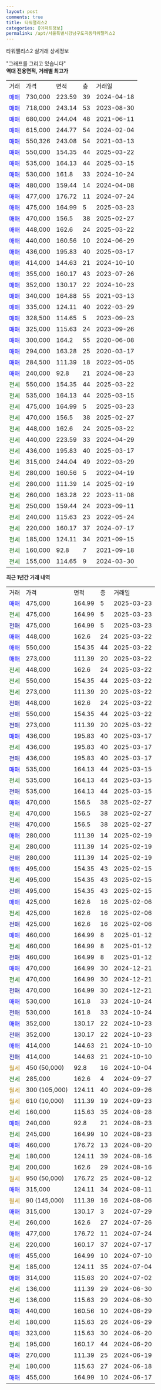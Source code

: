 ```yaml
---
layout: post
comments: true
title: 타워팰리스2
categories: [아파트정보]
permalink: /apt/서울특별시강남구도곡동타워팰리스2
---
```


타워팰리스2 실거래 상세정보

<script type="text/javascript">
  google.charts.load('current', {'packages':['line', 'corechart']});
  google.charts.setOnLoadCallback(drawChart);

  function drawChart() {
    var data = new google.visualization.DataTable();
    data.addColumn('date', '거래일');
    data.addColumn('number', "매매");
    data.addColumn('number', "전세");
    data.addColumn('number', "전매");

    data.addRows([[new Date(Date.parse("2025-03-23")), 475000, null, null], [new Date(Date.parse("2025-03-23")), null, 475000, null], [new Date(Date.parse("2025-03-23")), null, null, 475000], [new Date(Date.parse("2025-03-22")), 448000, null, null], [new Date(Date.parse("2025-03-22")), 550000, null, null], [new Date(Date.parse("2025-03-22")), 273000, null, null], [new Date(Date.parse("2025-03-22")), null, 448000, null], [new Date(Date.parse("2025-03-22")), null, 550000, null], [new Date(Date.parse("2025-03-22")), null, 273000, null], [new Date(Date.parse("2025-03-22")), null, null, 448000], [new Date(Date.parse("2025-03-22")), null, null, 550000], [new Date(Date.parse("2025-03-22")), null, null, 273000], [new Date(Date.parse("2025-03-17")), 436000, null, null], [new Date(Date.parse("2025-03-17")), null, 436000, null], [new Date(Date.parse("2025-03-17")), null, null, 436000], [new Date(Date.parse("2025-03-15")), 535000, null, null], [new Date(Date.parse("2025-03-15")), null, 535000, null], [new Date(Date.parse("2025-03-15")), null, null, 535000], [new Date(Date.parse("2025-02-27")), 470000, null, null], [new Date(Date.parse("2025-02-27")), null, 470000, null], [new Date(Date.parse("2025-02-27")), null, null, 470000], [new Date(Date.parse("2025-02-19")), 280000, null, null], [new Date(Date.parse("2025-02-19")), null, 280000, null], [new Date(Date.parse("2025-02-19")), null, null, 280000], [new Date(Date.parse("2025-02-15")), 495000, null, null], [new Date(Date.parse("2025-02-15")), null, 495000, null], [new Date(Date.parse("2025-02-15")), null, null, 495000], [new Date(Date.parse("2025-02-06")), 425000, null, null], [new Date(Date.parse("2025-02-06")), null, 425000, null], [new Date(Date.parse("2025-02-06")), null, null, 425000], [new Date(Date.parse("2025-01-12")), 460000, null, null], [new Date(Date.parse("2025-01-12")), null, 460000, null], [new Date(Date.parse("2025-01-12")), null, null, 460000], [new Date(Date.parse("2024-12-21")), 470000, null, null], [new Date(Date.parse("2024-12-21")), null, 470000, null], [new Date(Date.parse("2024-12-21")), null, null, 470000], [new Date(Date.parse("2024-10-24")), 530000, null, null], [new Date(Date.parse("2024-10-24")), null, null, 530000], [new Date(Date.parse("2024-10-23")), 352000, null, null], [new Date(Date.parse("2024-10-23")), null, null, 352000], [new Date(Date.parse("2024-10-10")), 414000, null, null], [new Date(Date.parse("2024-10-10")), null, null, 414000], [new Date(Date.parse("2024-10-04")), null, null, null], [new Date(Date.parse("2024-09-27")), null, 285000, null], [new Date(Date.parse("2024-09-26")), null, null, null], [new Date(Date.parse("2024-09-23")), null, null, null], [new Date(Date.parse("2024-08-28")), null, 160000, null], [new Date(Date.parse("2024-08-23")), 240000, null, null], [new Date(Date.parse("2024-08-23")), null, 245000, null], [new Date(Date.parse("2024-08-20")), 460000, null, null], [new Date(Date.parse("2024-08-16")), null, 180000, null], [new Date(Date.parse("2024-08-16")), null, 200000, null], [new Date(Date.parse("2024-08-12")), null, null, null], [new Date(Date.parse("2024-08-11")), 315000, null, null], [new Date(Date.parse("2024-08-06")), null, null, null], [new Date(Date.parse("2024-07-29")), 315000, null, null], [new Date(Date.parse("2024-07-26")), null, 260000, null], [new Date(Date.parse("2024-07-24")), 477000, null, null], [new Date(Date.parse("2024-07-17")), null, 220000, null], [new Date(Date.parse("2024-07-10")), 455000, null, null], [new Date(Date.parse("2024-07-04")), null, 185000, null], [new Date(Date.parse("2024-07-02")), 314000, null, null], [new Date(Date.parse("2024-06-30")), null, 136000, null], [new Date(Date.parse("2024-06-30")), null, 136000, null], [new Date(Date.parse("2024-06-29")), 440000, null, null], [new Date(Date.parse("2024-06-29")), null, 180000, null], [new Date(Date.parse("2024-06-20")), 323000, null, null], [new Date(Date.parse("2024-06-20")), null, 195000, null], [new Date(Date.parse("2024-06-19")), 270000, null, null], [new Date(Date.parse("2024-06-18")), null, 180000, null], [new Date(Date.parse("2024-06-17")), 455000, null, null]]);

    var options = {
      hAxis: {
        format: 'yyyy/MM/dd'
      },    
      lineWidth: 0,
      pointsVisible: true,    
      title: '최근 1년간 유형별 실거래가 분포',
      legend: { position: 'bottom' }
    };

    var formatter = new google.visualization.NumberFormat({pattern:'###,###'} );
    formatter.format(data, 1);
    formatter.format(data, 2);
    
    setTimeout(function() {
        var chart = new google.visualization.LineChart(document.getElementById('columnchart_material'));
        chart.draw(data, (options));
        document.getElementById('loading').style.display = 'none';
    }, 200);
  }
</script>


<div id="loading" style="z-index:20; display: block; margin-left: 0px">"그래프를 그리고 있습니다"</div>
<div id="columnchart_material" style="width: 95%; margin-left: 0px; display: block"></div>
<!-- contents start -->
<b>역대 전용면적, 거래별 최고가</b>
<table class="sortable">
    <tr>
      <td>거래</td>
      <td>가격</td>
      <td>면적</td>
      <td>층</td>
      <td>거래일</td>
    </tr>
        <tr>
          <td><a style="color: blue">매매</a></td>
          <td>730,000</td>
          <td>223.59</td>
          <td>39</td>
          <td>2024-04-18</td>
        </tr>            <tr>
          <td><a style="color: blue">매매</a></td>
          <td>718,000</td>
          <td>243.14</td>
          <td>53</td>
          <td>2023-08-30</td>
        </tr>            <tr>
          <td><a style="color: blue">매매</a></td>
          <td>680,000</td>
          <td>244.04</td>
          <td>48</td>
          <td>2021-06-11</td>
        </tr>            <tr>
          <td><a style="color: blue">매매</a></td>
          <td>615,000</td>
          <td>244.77</td>
          <td>54</td>
          <td>2024-02-04</td>
        </tr>            <tr>
          <td><a style="color: blue">매매</a></td>
          <td>550,326</td>
          <td>243.08</td>
          <td>54</td>
          <td>2021-03-13</td>
        </tr>            <tr>
          <td><a style="color: blue">매매</a></td>
          <td>550,000</td>
          <td>154.35</td>
          <td>44</td>
          <td>2025-03-22</td>
        </tr>            <tr>
          <td><a style="color: blue">매매</a></td>
          <td>535,000</td>
          <td>164.13</td>
          <td>44</td>
          <td>2025-03-15</td>
        </tr>            <tr>
          <td><a style="color: blue">매매</a></td>
          <td>530,000</td>
          <td>161.8</td>
          <td>33</td>
          <td>2024-10-24</td>
        </tr>            <tr>
          <td><a style="color: blue">매매</a></td>
          <td>480,000</td>
          <td>159.44</td>
          <td>14</td>
          <td>2024-04-08</td>
        </tr>            <tr>
          <td><a style="color: blue">매매</a></td>
          <td>477,000</td>
          <td>176.72</td>
          <td>11</td>
          <td>2024-07-24</td>
        </tr>            <tr>
          <td><a style="color: blue">매매</a></td>
          <td>475,000</td>
          <td>164.99</td>
          <td>5</td>
          <td>2025-03-23</td>
        </tr>            <tr>
          <td><a style="color: blue">매매</a></td>
          <td>470,000</td>
          <td>156.5</td>
          <td>38</td>
          <td>2025-02-27</td>
        </tr>            <tr>
          <td><a style="color: blue">매매</a></td>
          <td>448,000</td>
          <td>162.6</td>
          <td>24</td>
          <td>2025-03-22</td>
        </tr>            <tr>
          <td><a style="color: blue">매매</a></td>
          <td>440,000</td>
          <td>160.56</td>
          <td>10</td>
          <td>2024-06-29</td>
        </tr>            <tr>
          <td><a style="color: blue">매매</a></td>
          <td>436,000</td>
          <td>195.83</td>
          <td>40</td>
          <td>2025-03-17</td>
        </tr>            <tr>
          <td><a style="color: blue">매매</a></td>
          <td>414,000</td>
          <td>144.63</td>
          <td>21</td>
          <td>2024-10-10</td>
        </tr>            <tr>
          <td><a style="color: blue">매매</a></td>
          <td>355,000</td>
          <td>160.17</td>
          <td>43</td>
          <td>2023-07-26</td>
        </tr>            <tr>
          <td><a style="color: blue">매매</a></td>
          <td>352,000</td>
          <td>130.17</td>
          <td>22</td>
          <td>2024-10-23</td>
        </tr>            <tr>
          <td><a style="color: blue">매매</a></td>
          <td>340,000</td>
          <td>164.88</td>
          <td>55</td>
          <td>2021-03-13</td>
        </tr>            <tr>
          <td><a style="color: blue">매매</a></td>
          <td>335,000</td>
          <td>124.11</td>
          <td>40</td>
          <td>2022-03-29</td>
        </tr>            <tr>
          <td><a style="color: blue">매매</a></td>
          <td>328,500</td>
          <td>114.65</td>
          <td>5</td>
          <td>2023-09-23</td>
        </tr>            <tr>
          <td><a style="color: blue">매매</a></td>
          <td>325,000</td>
          <td>115.63</td>
          <td>24</td>
          <td>2023-09-26</td>
        </tr>            <tr>
          <td><a style="color: blue">매매</a></td>
          <td>300,000</td>
          <td>164.2</td>
          <td>55</td>
          <td>2020-06-08</td>
        </tr>            <tr>
          <td><a style="color: blue">매매</a></td>
          <td>294,000</td>
          <td>163.28</td>
          <td>25</td>
          <td>2020-03-17</td>
        </tr>            <tr>
          <td><a style="color: blue">매매</a></td>
          <td>284,500</td>
          <td>111.39</td>
          <td>18</td>
          <td>2022-05-05</td>
        </tr>            <tr>
          <td><a style="color: blue">매매</a></td>
          <td>240,000</td>
          <td>92.8</td>
          <td>21</td>
          <td>2024-08-23</td>
        </tr>        
        <tr>
              <td><a style="color: darkgreen">전세</a></td>
              <td>550,000</td>
              <td>154.35</td>
              <td>44</td>
              <td>2025-03-22</td>
            </tr>            <tr>
              <td><a style="color: darkgreen">전세</a></td>
              <td>535,000</td>
              <td>164.13</td>
              <td>44</td>
              <td>2025-03-15</td>
            </tr>            <tr>
              <td><a style="color: darkgreen">전세</a></td>
              <td>475,000</td>
              <td>164.99</td>
              <td>5</td>
              <td>2025-03-23</td>
            </tr>            <tr>
              <td><a style="color: darkgreen">전세</a></td>
              <td>470,000</td>
              <td>156.5</td>
              <td>38</td>
              <td>2025-02-27</td>
            </tr>            <tr>
              <td><a style="color: darkgreen">전세</a></td>
              <td>448,000</td>
              <td>162.6</td>
              <td>24</td>
              <td>2025-03-22</td>
            </tr>            <tr>
              <td><a style="color: darkgreen">전세</a></td>
              <td>440,000</td>
              <td>223.59</td>
              <td>33</td>
              <td>2024-04-29</td>
            </tr>            <tr>
              <td><a style="color: darkgreen">전세</a></td>
              <td>436,000</td>
              <td>195.83</td>
              <td>40</td>
              <td>2025-03-17</td>
            </tr>            <tr>
              <td><a style="color: darkgreen">전세</a></td>
              <td>315,000</td>
              <td>244.04</td>
              <td>49</td>
              <td>2022-03-29</td>
            </tr>            <tr>
              <td><a style="color: darkgreen">전세</a></td>
              <td>280,000</td>
              <td>160.56</td>
              <td>5</td>
              <td>2022-04-19</td>
            </tr>            <tr>
              <td><a style="color: darkgreen">전세</a></td>
              <td>280,000</td>
              <td>111.39</td>
              <td>14</td>
              <td>2025-02-19</td>
            </tr>            <tr>
              <td><a style="color: darkgreen">전세</a></td>
              <td>260,000</td>
              <td>163.28</td>
              <td>22</td>
              <td>2023-11-08</td>
            </tr>            <tr>
              <td><a style="color: darkgreen">전세</a></td>
              <td>250,000</td>
              <td>159.44</td>
              <td>24</td>
              <td>2023-09-11</td>
            </tr>            <tr>
              <td><a style="color: darkgreen">전세</a></td>
              <td>240,000</td>
              <td>115.63</td>
              <td>23</td>
              <td>2022-05-24</td>
            </tr>            <tr>
              <td><a style="color: darkgreen">전세</a></td>
              <td>220,000</td>
              <td>160.17</td>
              <td>37</td>
              <td>2024-07-17</td>
            </tr>            <tr>
              <td><a style="color: darkgreen">전세</a></td>
              <td>185,000</td>
              <td>124.11</td>
              <td>34</td>
              <td>2021-09-15</td>
            </tr>            <tr>
              <td><a style="color: darkgreen">전세</a></td>
              <td>160,000</td>
              <td>92.8</td>
              <td>7</td>
              <td>2021-09-18</td>
            </tr>            <tr>
              <td><a style="color: darkgreen">전세</a></td>
              <td>155,000</td>
              <td>114.65</td>
              <td>9</td>
              <td>2024-03-30</td>
            </tr>        
    
</table>

<b>최근 1년간 거래 내역</b>

<table class="sortable">
    <tr>
      <td>거래</td>
      <td>가격</td>
      <td>면적</td>
      <td>층</td>
      <td>거래일</td>
    </tr>
    <tr>
      <td><a style="color: blue">매매</a></td>
      <td>475,000</td>
      <td>164.99</td>
      <td>5</td>
      <td>2025-03-23</td>
    </tr>          <tr>
      <td><a style="color: darkgreen">전세</a></td>
      <td>475,000</td>
      <td>164.99</td>
      <td>5</td>
      <td>2025-03-23</td>
    </tr>          <tr>
      <td><a style="color: darkblue">전매</a></td>
      <td>475,000</td>
      <td>164.99</td>
      <td>5</td>
      <td>2025-03-23</td>
    </tr>          <tr>
      <td><a style="color: blue">매매</a></td>
      <td>448,000</td>
      <td>162.6</td>
      <td>24</td>
      <td>2025-03-22</td>
    </tr>          <tr>
      <td><a style="color: blue">매매</a></td>
      <td>550,000</td>
      <td>154.35</td>
      <td>44</td>
      <td>2025-03-22</td>
    </tr>          <tr>
      <td><a style="color: blue">매매</a></td>
      <td>273,000</td>
      <td>111.39</td>
      <td>20</td>
      <td>2025-03-22</td>
    </tr>          <tr>
      <td><a style="color: darkgreen">전세</a></td>
      <td>448,000</td>
      <td>162.6</td>
      <td>24</td>
      <td>2025-03-22</td>
    </tr>          <tr>
      <td><a style="color: darkgreen">전세</a></td>
      <td>550,000</td>
      <td>154.35</td>
      <td>44</td>
      <td>2025-03-22</td>
    </tr>          <tr>
      <td><a style="color: darkgreen">전세</a></td>
      <td>273,000</td>
      <td>111.39</td>
      <td>20</td>
      <td>2025-03-22</td>
    </tr>          <tr>
      <td><a style="color: darkblue">전매</a></td>
      <td>448,000</td>
      <td>162.6</td>
      <td>24</td>
      <td>2025-03-22</td>
    </tr>          <tr>
      <td><a style="color: darkblue">전매</a></td>
      <td>550,000</td>
      <td>154.35</td>
      <td>44</td>
      <td>2025-03-22</td>
    </tr>          <tr>
      <td><a style="color: darkblue">전매</a></td>
      <td>273,000</td>
      <td>111.39</td>
      <td>20</td>
      <td>2025-03-22</td>
    </tr>          <tr>
      <td><a style="color: blue">매매</a></td>
      <td>436,000</td>
      <td>195.83</td>
      <td>40</td>
      <td>2025-03-17</td>
    </tr>          <tr>
      <td><a style="color: darkgreen">전세</a></td>
      <td>436,000</td>
      <td>195.83</td>
      <td>40</td>
      <td>2025-03-17</td>
    </tr>          <tr>
      <td><a style="color: darkblue">전매</a></td>
      <td>436,000</td>
      <td>195.83</td>
      <td>40</td>
      <td>2025-03-17</td>
    </tr>          <tr>
      <td><a style="color: blue">매매</a></td>
      <td>535,000</td>
      <td>164.13</td>
      <td>44</td>
      <td>2025-03-15</td>
    </tr>          <tr>
      <td><a style="color: darkgreen">전세</a></td>
      <td>535,000</td>
      <td>164.13</td>
      <td>44</td>
      <td>2025-03-15</td>
    </tr>          <tr>
      <td><a style="color: darkblue">전매</a></td>
      <td>535,000</td>
      <td>164.13</td>
      <td>44</td>
      <td>2025-03-15</td>
    </tr>          <tr>
      <td><a style="color: blue">매매</a></td>
      <td>470,000</td>
      <td>156.5</td>
      <td>38</td>
      <td>2025-02-27</td>
    </tr>          <tr>
      <td><a style="color: darkgreen">전세</a></td>
      <td>470,000</td>
      <td>156.5</td>
      <td>38</td>
      <td>2025-02-27</td>
    </tr>          <tr>
      <td><a style="color: darkblue">전매</a></td>
      <td>470,000</td>
      <td>156.5</td>
      <td>38</td>
      <td>2025-02-27</td>
    </tr>          <tr>
      <td><a style="color: blue">매매</a></td>
      <td>280,000</td>
      <td>111.39</td>
      <td>14</td>
      <td>2025-02-19</td>
    </tr>          <tr>
      <td><a style="color: darkgreen">전세</a></td>
      <td>280,000</td>
      <td>111.39</td>
      <td>14</td>
      <td>2025-02-19</td>
    </tr>          <tr>
      <td><a style="color: darkblue">전매</a></td>
      <td>280,000</td>
      <td>111.39</td>
      <td>14</td>
      <td>2025-02-19</td>
    </tr>          <tr>
      <td><a style="color: blue">매매</a></td>
      <td>495,000</td>
      <td>154.35</td>
      <td>43</td>
      <td>2025-02-15</td>
    </tr>          <tr>
      <td><a style="color: darkgreen">전세</a></td>
      <td>495,000</td>
      <td>154.35</td>
      <td>43</td>
      <td>2025-02-15</td>
    </tr>          <tr>
      <td><a style="color: darkblue">전매</a></td>
      <td>495,000</td>
      <td>154.35</td>
      <td>43</td>
      <td>2025-02-15</td>
    </tr>          <tr>
      <td><a style="color: blue">매매</a></td>
      <td>425,000</td>
      <td>162.6</td>
      <td>16</td>
      <td>2025-02-06</td>
    </tr>          <tr>
      <td><a style="color: darkgreen">전세</a></td>
      <td>425,000</td>
      <td>162.6</td>
      <td>16</td>
      <td>2025-02-06</td>
    </tr>          <tr>
      <td><a style="color: darkblue">전매</a></td>
      <td>425,000</td>
      <td>162.6</td>
      <td>16</td>
      <td>2025-02-06</td>
    </tr>          <tr>
      <td><a style="color: blue">매매</a></td>
      <td>460,000</td>
      <td>164.99</td>
      <td>8</td>
      <td>2025-01-12</td>
    </tr>          <tr>
      <td><a style="color: darkgreen">전세</a></td>
      <td>460,000</td>
      <td>164.99</td>
      <td>8</td>
      <td>2025-01-12</td>
    </tr>          <tr>
      <td><a style="color: darkblue">전매</a></td>
      <td>460,000</td>
      <td>164.99</td>
      <td>8</td>
      <td>2025-01-12</td>
    </tr>          <tr>
      <td><a style="color: blue">매매</a></td>
      <td>470,000</td>
      <td>164.99</td>
      <td>30</td>
      <td>2024-12-21</td>
    </tr>          <tr>
      <td><a style="color: darkgreen">전세</a></td>
      <td>470,000</td>
      <td>164.99</td>
      <td>30</td>
      <td>2024-12-21</td>
    </tr>          <tr>
      <td><a style="color: darkblue">전매</a></td>
      <td>470,000</td>
      <td>164.99</td>
      <td>30</td>
      <td>2024-12-21</td>
    </tr>          <tr>
      <td><a style="color: blue">매매</a></td>
      <td>530,000</td>
      <td>161.8</td>
      <td>33</td>
      <td>2024-10-24</td>
    </tr>          <tr>
      <td><a style="color: darkblue">전매</a></td>
      <td>530,000</td>
      <td>161.8</td>
      <td>33</td>
      <td>2024-10-24</td>
    </tr>          <tr>
      <td><a style="color: blue">매매</a></td>
      <td>352,000</td>
      <td>130.17</td>
      <td>22</td>
      <td>2024-10-23</td>
    </tr>          <tr>
      <td><a style="color: darkblue">전매</a></td>
      <td>352,000</td>
      <td>130.17</td>
      <td>22</td>
      <td>2024-10-23</td>
    </tr>          <tr>
      <td><a style="color: blue">매매</a></td>
      <td>414,000</td>
      <td>144.63</td>
      <td>21</td>
      <td>2024-10-10</td>
    </tr>          <tr>
      <td><a style="color: darkblue">전매</a></td>
      <td>414,000</td>
      <td>144.63</td>
      <td>21</td>
      <td>2024-10-10</td>
    </tr>          <tr>
      <td><a style="color: darkgoldenrod">월세</a></td>
      <td>450 (50,000)</td>
      <td>92.8</td>
      <td>16</td>
      <td>2024-10-04</td>
    </tr>          <tr>
      <td><a style="color: darkgreen">전세</a></td>
      <td>285,000</td>
      <td>162.6</td>
      <td>4</td>
      <td>2024-09-27</td>
    </tr>          <tr>
      <td><a style="color: darkgoldenrod">월세</a></td>
      <td>300 (105,000)</td>
      <td>124.11</td>
      <td>40</td>
      <td>2024-09-26</td>
    </tr>          <tr>
      <td><a style="color: darkgoldenrod">월세</a></td>
      <td>610 (10,000)</td>
      <td>111.39</td>
      <td>19</td>
      <td>2024-09-23</td>
    </tr>          <tr>
      <td><a style="color: darkgreen">전세</a></td>
      <td>160,000</td>
      <td>115.63</td>
      <td>35</td>
      <td>2024-08-28</td>
    </tr>          <tr>
      <td><a style="color: blue">매매</a></td>
      <td>240,000</td>
      <td>92.8</td>
      <td>21</td>
      <td>2024-08-23</td>
    </tr>          <tr>
      <td><a style="color: darkgreen">전세</a></td>
      <td>245,000</td>
      <td>164.99</td>
      <td>10</td>
      <td>2024-08-23</td>
    </tr>          <tr>
      <td><a style="color: blue">매매</a></td>
      <td>460,000</td>
      <td>176.72</td>
      <td>13</td>
      <td>2024-08-20</td>
    </tr>          <tr>
      <td><a style="color: darkgreen">전세</a></td>
      <td>180,000</td>
      <td>124.11</td>
      <td>39</td>
      <td>2024-08-16</td>
    </tr>          <tr>
      <td><a style="color: darkgreen">전세</a></td>
      <td>200,000</td>
      <td>162.6</td>
      <td>29</td>
      <td>2024-08-16</td>
    </tr>          <tr>
      <td><a style="color: darkgoldenrod">월세</a></td>
      <td>950 (50,000)</td>
      <td>176.72</td>
      <td>25</td>
      <td>2024-08-12</td>
    </tr>          <tr>
      <td><a style="color: blue">매매</a></td>
      <td>315,000</td>
      <td>124.11</td>
      <td>34</td>
      <td>2024-08-11</td>
    </tr>          <tr>
      <td><a style="color: darkgoldenrod">월세</a></td>
      <td>90 (145,000)</td>
      <td>111.39</td>
      <td>16</td>
      <td>2024-08-06</td>
    </tr>          <tr>
      <td><a style="color: blue">매매</a></td>
      <td>315,000</td>
      <td>130.17</td>
      <td>3</td>
      <td>2024-07-29</td>
    </tr>          <tr>
      <td><a style="color: darkgreen">전세</a></td>
      <td>260,000</td>
      <td>162.6</td>
      <td>27</td>
      <td>2024-07-26</td>
    </tr>          <tr>
      <td><a style="color: blue">매매</a></td>
      <td>477,000</td>
      <td>176.72</td>
      <td>11</td>
      <td>2024-07-24</td>
    </tr>          <tr>
      <td><a style="color: darkgreen">전세</a></td>
      <td>220,000</td>
      <td>160.17</td>
      <td>37</td>
      <td>2024-07-17</td>
    </tr>          <tr>
      <td><a style="color: blue">매매</a></td>
      <td>455,000</td>
      <td>164.99</td>
      <td>10</td>
      <td>2024-07-10</td>
    </tr>          <tr>
      <td><a style="color: darkgreen">전세</a></td>
      <td>185,000</td>
      <td>124.11</td>
      <td>35</td>
      <td>2024-07-04</td>
    </tr>          <tr>
      <td><a style="color: blue">매매</a></td>
      <td>314,000</td>
      <td>115.63</td>
      <td>20</td>
      <td>2024-07-02</td>
    </tr>          <tr>
      <td><a style="color: darkgreen">전세</a></td>
      <td>136,000</td>
      <td>111.39</td>
      <td>29</td>
      <td>2024-06-30</td>
    </tr>          <tr>
      <td><a style="color: darkgreen">전세</a></td>
      <td>136,000</td>
      <td>115.63</td>
      <td>29</td>
      <td>2024-06-30</td>
    </tr>          <tr>
      <td><a style="color: blue">매매</a></td>
      <td>440,000</td>
      <td>160.56</td>
      <td>10</td>
      <td>2024-06-29</td>
    </tr>          <tr>
      <td><a style="color: darkgreen">전세</a></td>
      <td>180,000</td>
      <td>115.63</td>
      <td>26</td>
      <td>2024-06-29</td>
    </tr>          <tr>
      <td><a style="color: blue">매매</a></td>
      <td>323,000</td>
      <td>115.63</td>
      <td>30</td>
      <td>2024-06-20</td>
    </tr>          <tr>
      <td><a style="color: darkgreen">전세</a></td>
      <td>195,000</td>
      <td>160.17</td>
      <td>44</td>
      <td>2024-06-20</td>
    </tr>          <tr>
      <td><a style="color: blue">매매</a></td>
      <td>270,000</td>
      <td>111.39</td>
      <td>25</td>
      <td>2024-06-19</td>
    </tr>          <tr>
      <td><a style="color: darkgreen">전세</a></td>
      <td>180,000</td>
      <td>115.63</td>
      <td>27</td>
      <td>2024-06-18</td>
    </tr>          <tr>
      <td><a style="color: blue">매매</a></td>
      <td>455,000</td>
      <td>164.99</td>
      <td>10</td>
      <td>2024-06-17</td>
    </tr>      </table>
<!-- contents end -->    

